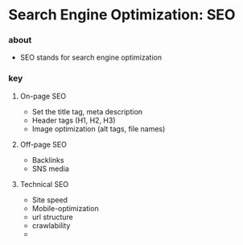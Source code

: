 # Search Engine Optimization: SEO

### about

- SEO stands for search engine optimization

### key

1. On-page SEO
   - Set the title tag, meta description
   - Header tags (H1, H2, H3)
   - Image optimization (alt tags, file names)

2. Off-page SEO
    - Backlinks
    - SNS media

3. Technical SEO
    - Site speed
    - Mobile-optimization
    - url structure
    - crawlability
    - 